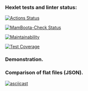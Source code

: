 ### Hexlet tests and linter status:

[![Actions Status](https://github.com/MamBoota/frontend-project-46/actions/workflows/hexlet-check.yml/badge.svg)](https://github.com/MamBoota/frontend-project-46/actions)

[![MamBoota-Check Status](https://github.com/MamBoota/frontend-project-46/actions/workflows/mamboota-check.yml/badge.svg)](https://github.com/MamBoota/frontend-project-46/actions)

[![Maintainability](https://api.codeclimate.com/v1/badges/6e34909e009c5750eb46/maintainability)](https://codeclimate.com/github/MamBoota/frontend-project-46/maintainability)

[![Test Coverage](https://api.codeclimate.com/v1/badges/6e34909e009c5750eb46/test_coverage)](https://codeclimate.com/github/MamBoota/frontend-project-46/test_coverage)

### Demonstration.

### Comparison of flat files (JSON).

[![asciicast](https://asciinema.org/a/dKfUuO2tPPkyxGzmH0tVam3E4.svg)](https://asciinema.org/a/dKfUuO2tPPkyxGzmH0tVam3E4)
